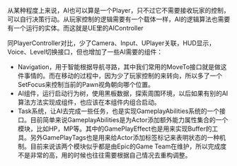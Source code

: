 从某种程度上来说，AI也可以算是一个Player，只不过它不需要接收玩家的控制，可以自行决策行动。从玩家控制的逻辑需要有一个载体一样，AI的逻辑算法也需要有一个运行的实体。而这就是UE里的AIController

同PlayerController对比，少了Camera、Input、UPlayer关联，HUD显示，Voice、Level切换接口，但也增加了一些AI需要的组件：
- Navigation，用于智能根据导航寻路，其中我们常用的MoveTo接口就是做这件事情的。而在移动的过程中，因为少了玩家控制的来转向，所以多了一个SetFocus来控制当前的Pawn视角朝向哪个位置。
- AI组件，运行启动行为树，使用黑板数据，探索周围环境，以后如果有别的AI算法方法实现成组件，也应该在本组件内组合启动。
- Task系统，让AI去完成一些任务，也是实现GameplayAbilities系统的一个接口。目前简单来说GameplayAbilities是为Actor添加额外能力属性集合的一个模块，比如HP，MP等。其中的GamePlayEffect也是用来实现Buffer的工具。另外GamePlayTags也是用来给Actor添加标签标记来表明状态的一种机制。目前来说该两个模块似乎都是由Epic的Game Team在维护，所以完成度不是非常的高，用的时候也往往需要根据自己情况去重构调整。